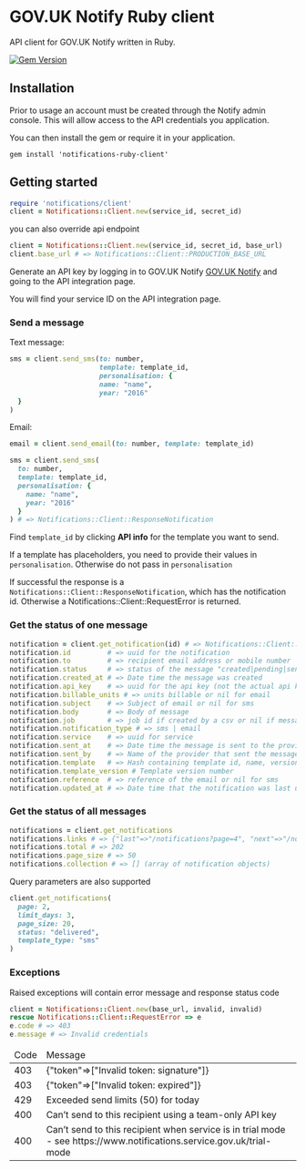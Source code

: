 # GOV.UK Notify Ruby client

API client for GOV.UK Notify written in Ruby.

[![Gem Version](https://badge.fury.io/rb/notifications-ruby-client.svg)](https://badge.fury.io/rb/notifications-ruby-client)

## Installation

Prior to usage an account must be created through the Notify admin console. This will allow access to the API credentials you application.

You can then install the gem or require it in your application.

```
gem install 'notifications-ruby-client'
```

## Getting started

```ruby
require 'notifications/client'
client = Notifications::Client.new(service_id, secret_id)
```

you can also override api endpoint

```ruby
client = Notifications::Client.new(service_id, secret_id, base_url)
client.base_url # => Notifications::Client::PRODUCTION_BASE_URL
```

Generate an API key by logging in to GOV.UK Notify [GOV.UK Notify](https://www.notifications.service.gov.uk) and going to the API integration page.

You will find your service ID on the API integration page.

### Send a message

Text message:

```ruby
sms = client.send_sms(to: number, 
                      template: template_id,
                      personalisation: {
                      name: "name",
                      year: "2016"
  }
)

```

Email:
```ruby
email = client.send_email(to: number, template: template_id)

sms = client.send_sms(
  to: number,
  template: template_id,
  personalisation: {
    name: "name",
    year: "2016"
  }
) # => Notifications::Client::ResponseNotification
```

Find `template_id` by clicking **API info** for the template you want to send.

If a template has placeholders, you need to provide their values in `personalisation`. Otherwise do not pass in `personalisation`

If successful the response is a `Notifications::Client::ResponseNotification`, which has the notification id.
Otherwise a Notifications::Client::RequestError is returned.


### Get the status of one message

```ruby
notification = client.get_notification(id) # => Notifications::Client::Notification
notification.id         # => uuid for the notification
notification.to         # => recipient email address or mobile number
notification.status     # => status of the message "created|pending|sent|delivered|permanent-failure|temporary-failure" 
notification.created_at # => Date time the message was created
notification.api_key    # => uuid for the api key (not the actual api key)
notification.billable_units # => units billable or nil for email
notification.subject    # => Subject of email or nil for sms
notification.body       # => Body of message
notification.job        # => job id if created by a csv or nil if message sent via api
notification.notification_type # => sms | email
notification.service    # => uuid for service
notification.sent_at    # => Date time the message is sent to the provider or nil if status = "created"
notification.sent_by    # => Name of the provider that sent the message or nil if status = "created"
notification.template   # => Hash containing template id, name, version, template type sms|email
notification.template_version # Template version number
notification.reference  # => reference of the email or nil for sms
notification.updated_at # => Date time that the notification was last updated
```

### Get the status of all messages

```ruby
notifications = client.get_notifications
notifications.links # => {"last"=>"/notifications?page=4", "next"=>"/notifications?page=2"}
notifications.total # => 202
notifications.page_size # => 50
notifications.collection # => [] (array of notification objects)

```

Query parameters are also supported

```ruby
client.get_notifications(
  page: 2,
  limit_days: 3,
  page_size: 20,
  status: "delivered",
  template_type: "sms"
)
```

### Exceptions

Raised exceptions will contain error message and response status code

```ruby
client = Notifications::Client.new(base_url, invalid, invalid)
rescue Notifications::Client::RequestError => e
e.code # => 403
e.message # => Invalid credentials
```
<table>
  <thead>
    <tr>
      <td> Code </td>
      <td> Message </td>
     </tr>
  </thead>
  <tbdoy>
  <tr>
    <td> 403 </td>
    <td> {"token"=>["Invalid token: signature"]} </td>
  </tr>
  <tr>
    <td> 403 </td>
    <td> {"token"=>["Invalid token: expired"]} </td>
  </tr>
  <tr>
    <td> 429 </td>
    <td> Exceeded send limits (50) for today </td>
  </tr>
  <tr>
    <td> 400 </td>
    <td> Can’t send to this recipient using a team-only API key </td>
  </tr>
  <tr>
    <td> 400 </td>
    <td> Can’t send to this recipient when service is in trial 
          mode - see https://www.notifications.service.gov.uk/trial-mode
    </td>
  </tr>
  </tbody>
</table>
